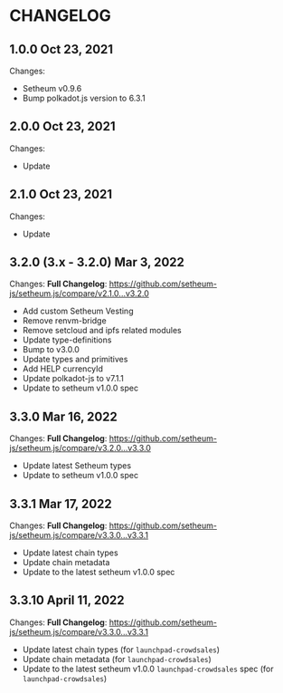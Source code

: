 # CHANGELOG

## 1.0.0 Oct 23, 2021

Changes:

- Setheum v0.9.6
- Bump polkadot.js version to 6.3.1

## 2.0.0 Oct 23, 2021

Changes:

- Update

## 2.1.0 Oct 23, 2021

Changes:

- Update

## 3.2.0 (3.x - 3.2.0) Mar 3, 2022

Changes: **Full Changelog**: https://github.com/setheum-js/setheum.js/compare/v2.1.0...v3.2.0

- Add custom Setheum Vesting
- Remove renvm-bridge
- Remove setcloud and ipfs related modules
- Update type-definitions
- Bump to v3.0.0
- Update types and primitives
- Add HELP currencyId
- Update polkadot-js to v7.1.1
- Update to setheum v1.0.0 spec

## 3.3.0 Mar 16, 2022

Changes: **Full Changelog**: https://github.com/setheum-js/setheum.js/compare/v3.2.0...v3.3.0

- Update latest Setheum types
- Update to setheum v1.0.0 spec

## 3.3.1 Mar 17, 2022

Changes: **Full Changelog**: https://github.com/setheum-js/setheum.js/compare/v3.3.0...v3.3.1

- Update latest chain types
- Update chain metadata
- Update to the latest setheum v1.0.0 spec

## 3.3.10 April 11, 2022

Changes: **Full Changelog**: https://github.com/setheum-js/setheum.js/compare/v3.3.0...v3.3.1

- Update latest chain types (for `launchpad-crowdsales`)
- Update chain metadata (for `launchpad-crowdsales`)
- Update to the latest setheum v1.0.0 `launchpad-crowdsales` spec (for `launchpad-crowdsales`)
